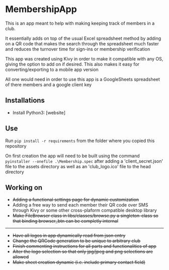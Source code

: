 # MembershipApp

This is an app meant to help with making keeping track of members in a club.

It essentially adds on top of the usual Excel spreadsheet method by adding on a QR code that makes the search through the spreadsheet much faster and reduces the turnover time for sign-ins or membership verification

This app was created using Kivy in order to make it compatible with any OS, giving the option to add on if desired. 
This also makes it easy for converting/exporting to a mobile app version

All one would need in order to use this app is a GoogleSheets spreadsheet of there members and a google client key

## Installations
* Install Python3: [website]


## Use
Run `pip install -r requirements` from the folder where you copied this repository

On first creation the app will need to be built using the command `pyinstaller --onefile .\Membership.spec`
after adding a 'client_secret.json' file to the assets directory as well as an 'club_logo.ico' file to the head directory

## Working on
* ~~Adding a functional settings page for dynamic customization~~
* Adding a free way to send each member their QR code over SMS through Kivy or some other cross-plaform compatible desktop library
* ~~Make FileBrowser class in libs/classes/browse.py a singleton-class so that binding browser_btn can be completly internal~~

---------
* ~~Have all logos in app dynamically read from json entry~~
* ~~Change the QRCode generation to be unique to arbitrary club~~
* ~~Finish commenting instructions for all parts and functionalities of app~~
* ~~Alter the logo selection so that only jpg/jpeg and png selections are allowed~~
* ~~Make sheet creation dynamic (i.e. include primary contact field)~~

